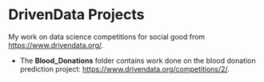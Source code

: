 # DrivenData Projects

My work on data science competitions for social good from https://www.drivendata.org/.

* The **Blood_Donations** folder contains work done on the blood donation prediction project: https://www.drivendata.org/competitions/2/.
